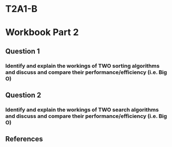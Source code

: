 # T2A1-B 
# Workbook Part 2 

## Question 1
### Identify and explain the workings of TWO sorting algorithms and discuss and compare their performance/efficiency (i.e. Big O) 

## Question 2
### Identify and explain the workings of TWO search algorithms and discuss and compare their performance/efficiency (i.e. Big O)

## References 

